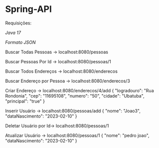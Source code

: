 # Spring-API

Requisições:

*Java 17*

*Formato JSON*

Buscar Todas Pessoas -> localhost:8080/pessoas

Buscar Pessoas Por Id -> localhost:8080/pessoas/1

Buscar Todos Endereços -> localhost:8080/enderecos

Buscar Endereço por Pessoa -> localhost:8080/enderecos/3

Criar Endereço -> localhost:8080/enderecos/4/add
{
    "logradouro": "Rua Rondonia",
    "cep": "11695108",
    "numero": "50",
    "cidade": "Ubatuba",
    "principal": "true"
}

Inserir Usuário -> localhost:8080/pessoas/add
  {
    "nome": "Joao3",
    "dataNascimento": "2023-02-10"
}

Deletar Usuário por Id-> localhost:8080/pessoas/1

Atualizar Usuário -> localhost:8080/pessoas/1
{
    "nome": "pedro joao",
    "dataNascimento": "2023-02-10"
}
